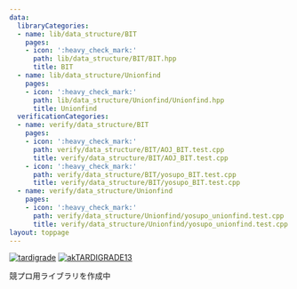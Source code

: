 ```yaml
---
data:
  libraryCategories:
  - name: lib/data_structure/BIT
    pages:
    - icon: ':heavy_check_mark:'
      path: lib/data_structure/BIT/BIT.hpp
      title: BIT
  - name: lib/data_structure/Unionfind
    pages:
    - icon: ':heavy_check_mark:'
      path: lib/data_structure/Unionfind/Unionfind.hpp
      title: Unionfind
  verificationCategories:
  - name: verify/data_structure/BIT
    pages:
    - icon: ':heavy_check_mark:'
      path: verify/data_structure/BIT/AOJ_BIT.test.cpp
      title: verify/data_structure/BIT/AOJ_BIT.test.cpp
    - icon: ':heavy_check_mark:'
      path: verify/data_structure/BIT/yosupo_BIT.test.cpp
      title: verify/data_structure/BIT/yosupo_BIT.test.cpp
  - name: verify/data_structure/Unionfind
    pages:
    - icon: ':heavy_check_mark:'
      path: verify/data_structure/Unionfind/yosupo_unionfind.test.cpp
      title: verify/data_structure/Unionfind/yosupo_unionfind.test.cpp
layout: toppage
---
```

[![tardigrade](https://img.shields.io/endpoint?url=https%3A%2F%2Fatcoder-badges.now.sh%2Fapi%2Fatcoder%2Fjson%2Ftardigrade)](https://atcoder.jp/users/tardigrade)
[![akTARDIGRADE13](https://img.shields.io/endpoint?url=https%3A%2F%2Fatcoder-badges.now.sh%2Fapi%2Fcodeforces%2Fjson%2FakTARDIGRADE13)](https://codeforces.com/profile/akTARDIGRADE13)

競プロ用ライブラリを作成中
